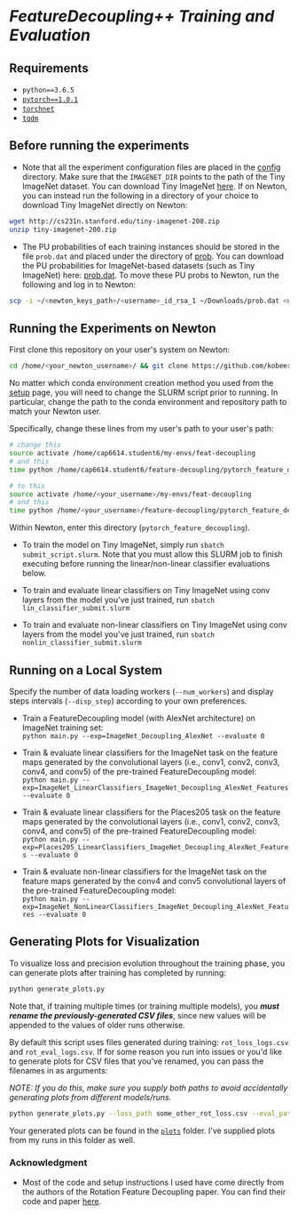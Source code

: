 # *FeatureDecoupling++ Training and Evaluation*

## Requirements

* `python==3.6.5`
* [`pytorch==1.0.1`](http://pytorch.org/)
* [`torchnet`](https://github.com/pytorch/tnt)
* [`tqdm`](https://github.com/tqdm/tqdm)

## Before running the experiments

* Note that all the experiment configuration files are placed in the [config](https://github.com/kobeeraveendran/feature-decoupling/tree/master/pytorch_feature_decoupling/config) directory. Make sure that the `IMAGENET_DIR` points to the path of the Tiny ImageNet dataset. You can download Tiny ImageNet [here](http://cs231n.stanford.edu/tiny-imagenet-200.zip). If on Newton, you can instead run the following in a directory of your choice to download Tiny ImageNet directly on Newton:

```bash
wget http://cs231n.stanford.edu/tiny-imagenet-200.zip
unzip tiny-imagenet-200.zip
```

* The PU probabilities of each training instances should be stored in the file `prob.dat` and placed under the directory of [prob](https://github.com/kobeeraveendran/FeatureDecoupling/tree/master/_experiments/ImageNet_Decoupling_AlexNet/prob). You can download the PU probabilities for ImageNet-based datasets (such as Tiny ImageNet) here: [prob.dat](https://mega.nz/#!brBVnQbK!AU2P0D1yh4L1V9aqP3LYsWaG464q3SD-yRg5BZ7st8c). To move these PU probs to Newton, run the following and log in to Newton:

```bash
scp -i ~/<newton_keys_path>/<username>_id_rsa_1 ~/Downloads/prob.dat <username>@newton.ist.ucf.edu:<feature-decoupling_path>/_experiments/ImageNet_Decoupling_AlexNet/prob/prob.dat
```

## Running the Experiments on Newton

First clone this repository on your user's system on Newton:

```bash
cd /home/<your_newton_username>/ && git clone https://github.com/kobeeraveendran/feature-decoupling.git
```

No matter which conda environment creation method you used from the [setup](https://github.com/kobeeraveendran/feature-decoupling) page, you will need to change the SLURM script prior to running. In particular, change the path to the conda environment and repository path to match your Newton user.

Specifically, change these lines from my user's path to your user's path:

```bash
# change this
source activate /home/cap6614.student6/my-envs/feat-decoupling
# and this
time python /home/cap6614.student6/feature-decoupling/pytorch_feature_decoupling/main.py --exp=ImageNet_Decoupling_AlexNet --evaluate 0 --num_workers 4

# to this
source activate /home/<your_username>/my-envs/feat-decoupling
# and this
time python /home/<your_username>/feature-decoupling/pytorch_feature_decoupling/main.py --exp=ImageNet_Decoupling_AlexNet --evaluate 0 --num_workers 4
```

Within Newton, enter this directory (`pytorch_feature_decoupling`).

* To train the model on Tiny ImageNet, simply run `sbatch submit_script.slurm`. Note that you must allow this SLURM job to finish executing before running the linear/non-linear classifier evaluations below.

* To train and evaluate linear classifiers on Tiny ImageNet using conv layers from the model you've just trained, run `sbatch lin_classifier_submit.slurm`

* To train and evaluate non-linear classifiers on Tiny ImageNet using conv layers from the model you've just trained, run `sbatch nonlin_classifier_submit.slurm`

## Running on a Local System

Specify the number of data loading workers (`--num_workers`) and display steps intervals (`--disp_step`) according to your own preferences.

* Train a FeatureDecoupling model (with AlexNet architecture) on ImageNet training set:  
`python main.py --exp=ImageNet_Decoupling_AlexNet --evaluate 0`

* Train & evaluate linear classifiers for the ImageNet task on the feature maps generated by the convolutional layers (i.e., conv1, conv2, conv3, conv4, and conv5) of the pre-trained FeatureDecoupling model:  
`python main.py --exp=ImageNet_LinearClassifiers_ImageNet_Decoupling_AlexNet_Features --evaluate 0`

* Train & evaluate linear classifiers for the Places205 task on the feature maps generated by the convolutional layers (i.e., conv1, conv2, conv3, conv4, and conv5) of the pre-trained FeatureDecoupling model:  
`python main.py --exp=Places205_LinearClassifiers_ImageNet_Decoupling_AlexNet_Features --evaluate 0`

* Train & evaluate non-linear classifiers for the ImageNet task on the feature maps generated by the conv4 and conv5 convolutional layers of the pre-trained FeatureDecoupling model:  
`python main.py --exp=ImageNet_NonLinearClassifiers_ImageNet_Decoupling_AlexNet_Features --evaluate 0`

## Generating Plots for Visualization

To visualize loss and precision evolution throughout the training phase, you can generate plots after training has completed by running:

```bash
python generate_plots.py
```

Note that, if training multiple times (or training multiple models), you ***must rename the previously-generated CSV files***, since new values will be appended to the values of older runs otherwise.

By default this script uses files generated during training: `rot_loss_logs.csv` and `rot_eval_logs.csv`. If for some reason you run into issues or you'd like to generate plots for CSV files that you've renamed, you can pass the filenames in as arguments:

*NOTE: If you do this, make sure you supply both paths to avoid accidentally generating plots from different models/runs.*

```bash
python generate_plots.py --loss_path some_other_rot_loss.csv --eval_path some_other_rot_eval.csv
```
Your generated plots can be found in the [`plots`](https://github.com/kobeeraveendran/feature-decoupling/tree/master/pytorch_feature_decoupling/plots) folder. I've supplied plots from my runs in this folder as well.

### Acknowledgment

* Most of the code and setup instructions I used have come directly from the authors of the Rotation Feature Decoupling paper. You can find their code and paper [here](https://github.com/philiptheother/FeatureDecoupling).